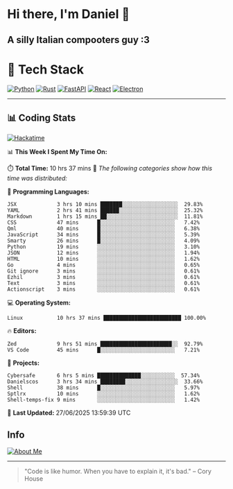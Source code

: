 # Hi there, I'm Daniel 👋

## A silly Italian compooters guy :3

# 🚀 Tech Stack

[![Python](https://img.shields.io/badge/Python-3.13%2B-blue?style=for-the-badge&logo=python&logoColor=white)](https://www.python.org/)
[![Rust](https://img.shields.io/badge/Rust-1.87%2B-black?style=for-the-badge&logo=rust&logoColor=white)](https://www.rust-lang.org/)
[![FastAPI](https://img.shields.io/badge/FastAPI-0.110.0%2B-green?style=for-the-badge&logo=fastapi&logoColor=white)](https://fastapi.tiangolo.com/)
[![React](https://img.shields.io/badge/React-19.1.0%2B-blue?style=for-the-badge&logo=react&logoColor=white)](https://react.dev/)
[![Electron](https://img.shields.io/badge/Electron-36.2.0%2B-dark?style=for-the-badge&logo=electron&logoColor=white)](https://www.electronjs.org/)

---

## 📊 Coding Stats

[![Hackatime](https://img.shields.io/badge/Hackatime-Hack%20Club-orange?style=for-the-badge&logo=wakatime&logoColor=white)](https://hackatime.hackclub.com)

<!--START_SECTION:waka-->
📊 **This Week I Spent My Time On:**

⏱️ **Total Time:** 10 hrs 37 mins
📝 *The following categories show how this time was distributed:*

💬 **Programming Languages:**
```text
JSX             3 hrs 10 mins ███████░░░░░░░░░░░░░░░░░░  29.83%
YAML            2 hrs 41 mins ██████░░░░░░░░░░░░░░░░░░░  25.32%
Markdown        1 hrs 15 mins ██░░░░░░░░░░░░░░░░░░░░░░░  11.81%
CSS             47 mins      █░░░░░░░░░░░░░░░░░░░░░░░░   7.42%
Qml             40 mins      █░░░░░░░░░░░░░░░░░░░░░░░░   6.38%
JavaScript      34 mins      █░░░░░░░░░░░░░░░░░░░░░░░░   5.39%
Smarty          26 mins      █░░░░░░░░░░░░░░░░░░░░░░░░   4.09%
Python          19 mins      ░░░░░░░░░░░░░░░░░░░░░░░░░   3.10%
JSON            12 mins      ░░░░░░░░░░░░░░░░░░░░░░░░░   1.94%
HTML            10 mins      ░░░░░░░░░░░░░░░░░░░░░░░░░   1.62%
Go              4 mins       ░░░░░░░░░░░░░░░░░░░░░░░░░   0.65%
Git ignore      3 mins       ░░░░░░░░░░░░░░░░░░░░░░░░░   0.61%
Ezhil           3 mins       ░░░░░░░░░░░░░░░░░░░░░░░░░   0.61%
Text            3 mins       ░░░░░░░░░░░░░░░░░░░░░░░░░   0.61%
Actionscript    3 mins       ░░░░░░░░░░░░░░░░░░░░░░░░░   0.61%
```

💻 **Operating System:**
```text
Linux           10 hrs 37 mins █████████████████████████ 100.00%
```

🔥 **Editors:**
```text
Zed             9 hrs 51 mins ███████████████████████░░  92.79%
VS Code         45 mins      █░░░░░░░░░░░░░░░░░░░░░░░░   7.21%
```

📁 **Projects:**
```text
Cybersafe       6 hrs 5 mins ██████████████░░░░░░░░░░░  57.34%
Danielscos      3 hrs 34 mins ████████░░░░░░░░░░░░░░░░░  33.66%
Shell           38 mins      █░░░░░░░░░░░░░░░░░░░░░░░░   5.97%
Sptlrx          10 mins      ░░░░░░░░░░░░░░░░░░░░░░░░░   1.62%
Shell-temps-fix 9 mins       ░░░░░░░░░░░░░░░░░░░░░░░░░   1.42%
```

📅 **Last Updated:** 27/06/2025 13:59:39 UTC

<!--END_SECTION:waka-->


## Info
[![About Me](https://img.shields.io/badge/About--Me-black?style=for-the-badge&logo=numpy&logoColor=white)](https://danielscos.github.io/about_me)

---

> "Code is like humor. When you have to explain it, it's bad." – Cory House
